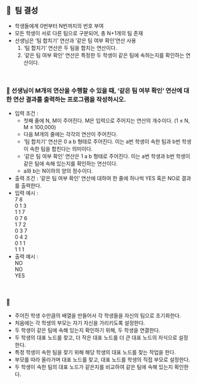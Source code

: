## **🧸  팀 결성**

- 학생들에게 0번부터 N번까지의 번호 부여
- 모든 학생이 서로 다른 팀으로 구분되어, 총 N+1개의 팀 존재
- 선생님은 ‘팀 합치기’ 연산과 ‘같은 팀 여부 확인’연산 사용
    1. ‘팀 합치기’ 연산은 두 팀을 합치는 연산이다.
    2. ‘같은 팀 여부 확인’ 연산은 특정한 두 학생이 같은 팀에 속하는지를 확인하는 연산이다.
<br/>

### **🚪 선생님이 M개의 연산을 수행할 수 있을 때, ‘같은 팀 여부 확인’ 연산에 대한 연산 결과를 출력하는 프로그램을 작성하시오.**

- 입력 조건 :
    - 첫째 줄에 N, M이 주어진다. M은 입력으로 주어지는 연산의 개수이다. (1 ≤ N, M ≤ 100,000)
    - 다음 M개의 줄에는 각각의 연산이 주어진다.
    - ‘팀 합치기’ 연산은 0 a b 형태로 주어진다. 이는 a번 학생이 속한 팀과 b번 학생이 속한 팀을 합친다는 의미이다.
    - ‘같은 팀 여부 확인’ 연산은 1 a b 형태로 주어진다. 이는 a번 학생과 b번 학생이 같은 팀에 속해 있는지를 확인하는 연산이다.
    - a와 b는 N이하의 양의 정수이다.
- 출력 조건 : ‘같은 팀 여부 확인’ 연산에 대하여 한 줄에 하나씩 YES 혹은 NO로 결과를 출력한다.
- 입력 예시 : <br/>
    7 8 <br/>
    0 1 3 <br/>
    1 1 7 <br/>
    0 7 6 <br/>
    1 7 2 <br/>
    0 3 7 <br/>
    0 4 2 <br/>
    0 1 1 <br/>
    1 1 1 <br/>
- 출력 예시 : <br/>
    NO <br/>
    NO <br/>
    YES <br/>
<br/>

### **🔑**

- 주어진 학생 수만큼의 배열을 만들어서 각 학생들을 자신의 팀으로 초기화한다.
- 처음에는 각 학생의 부모는 자기 자신을 가리키도록 설정한다.
- 두 학생이 같은 팀에 속해 있는지 확인하기 위해, 두 학생을 연결한다.
- 두 학생의 대표 노드를 찾고, 더 작은 대표 노드를 더 큰 대표 노드의 자식으로 설정한다.
- 특정 학생이 속한 팀을 찾기 위해 해당 학생의 대표 노드를 찾는 작업을 한다.
- 부모를 따라 올라가며 대표 노드를 찾고, 대표 노드를 학생의 직접 부모로 설정한다.
- 두 학생이 속한 팀의 대표 노드가 같은지를 비교하여 같은 팀에 속해 있는지 확인한다.
